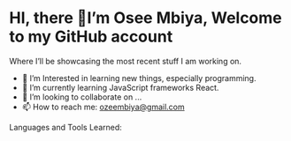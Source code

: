 # HI, there 👋I’m Osee Mbiya, Welcome to my GitHub account
Where I’ll be showcasing the most recent stuff I am working on. 
 
- 👀 I’m Interested in learning new things, especially programming.
- 🌱 I’m currently learning JavaScript frameworks React. 
- 💞️ I’m looking to collaborate on ...
- 📫 How to reach me: ozeembiya@gmail.com



Languages and Tools Learned: 

